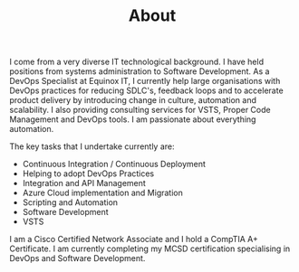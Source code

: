﻿---
permalink: /about/
title: "About"
excerpt: "Minimal Mistakes is a flexible two-column Jekyll theme."
toc: false
---

I come from a very diverse IT technological background. I have held positions from systems administration to Software Development. As a DevOps Specialist at Equinox IT, I currently help large organisations with DevOps practices for reducing SDLC's, feedback loops and to accelerate product delivery by introducing change in culture, automation and scalability. I also providing consulting services for VSTS, Proper Code Management and DevOps tools. I am passionate about everything automation.

The key tasks that I undertake currently are:

* Continuous Integration / Continuous Deployment
* Helping to adopt DevOps Practices
* Integration and API Management
* Azure Cloud implementation and Migration
* Scripting and Automation
* Software Development
* VSTS

I am a Cisco Certified Network Associate and I hold a CompTIA A+ Certificate. I am currently completing my MCSD certification specialising in DevOps and Software Development.